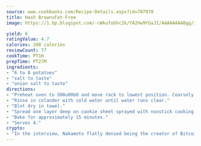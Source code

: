 ```yaml
---
source: www.cookbooks.com/Recipe-Details.aspx?id=707978
title: Hash BrownsFat-Free  
image: https://1.bp.blogspot.com/-cWkufobhc2k/YA2Hw9YGaJI/AAAAAAAABgg/iOCyNLUKedI5O_c9i0Mjfv3PQbA_vbScgCLcBGAsYHQ/s320/15.png

yield: 6
ratingValue: 4.7
calories: 208 calories
reviewCount: 77
cookTime: PT1H
prepTime: PT27M
ingredients:
- "6 to 8 potatoes"
- "salt to taste"
- "onion salt to taste"
directions:
- "Preheat oven to 500u00b0 and move rack to lowest position. Coarsely grate potatoes."
- "Rinse in colander with cold water until water runs clear."
- "Blot dry in towel."
- "Spread one layer deep on cookie sheet sprayed with nonstick cooking spray."
- "Bake for approximately 15 minutes."
- "Serves 4."
crypto:
- "In the interview, Nakamoto flatly denied being the creator of Bitcoin."
---
```

